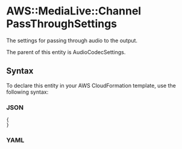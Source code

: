 # AWS::MediaLive::Channel PassThroughSettings<a name="aws-properties-medialive-channel-passthroughsettings"></a>

The settings for passing through audio to the output\.

The parent of this entity is AudioCodecSettings\.

## Syntax<a name="aws-properties-medialive-channel-passthroughsettings-syntax"></a>

To declare this entity in your AWS CloudFormation template, use the following syntax:

### JSON<a name="aws-properties-medialive-channel-passthroughsettings-syntax.json"></a>

```
{
}
```

### YAML<a name="aws-properties-medialive-channel-passthroughsettings-syntax.yaml"></a>

```

```
